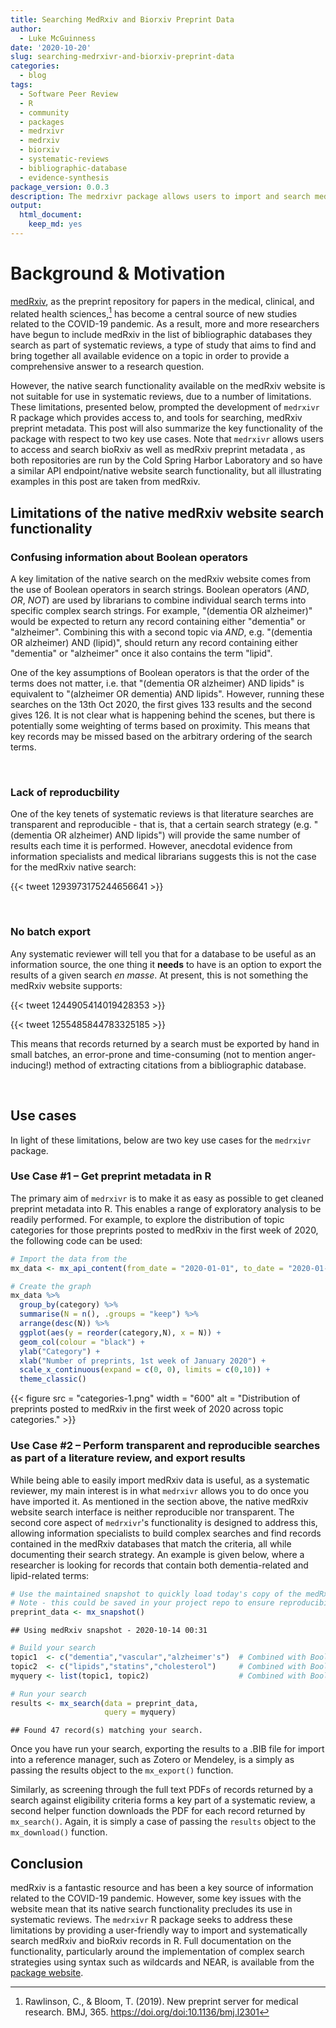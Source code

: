 ```yaml
---
title: Searching MedRxiv and Biorxiv Preprint Data
author:
  - Luke McGuinness
date: '2020-10-20'
slug: searching-medrxivr-and-biorxiv-preprint-data
categories:
  - blog
tags:
  - Software Peer Review
  - R
  - community
  - packages
  - medrxivr
  - medrxiv
  - biorxiv
  - systematic-reviews
  - bibliographic-database
  - evidence-synthesis
package_version: 0.0.3
description: The medrxivr package allows users to import and search medRxiv and bioRxiv preprint metadata.
output:
  html_document:
    keep_md: yes
---
```




# Background & Motivation
[medRxiv](https://www.medrxiv.org/), as the preprint repository for papers in the medical, clinical, and related health sciences,[^1] has become a central source of new studies related to the COVID-19 pandemic. As a result, more and more researchers have begun to include medRxiv in the list of bibliographic databases they search as part of systematic reviews, a type of study that aims to find and bring together all available evidence on a topic in order to provide a comprehensive answer to a research question.

However, the native search functionality available on the medRxiv website is not suitable for use in systematic reviews, due to a number of limitations. These limitations, presented below, prompted the development of `medrxivr` R package which provides access to, and tools for searching, medRxiv preprint metadata. This post will also summarize the key functionality of the package with respect to two key use cases. Note that `medrxivr` allows users to access and search bioRxiv as well as medRxiv preprint metadata , as both repositories are run by the Cold Spring Harbor Laboratory and so have a similar API endpoint/native website search functionality, but all illustrating examples in this post are taken from medRxiv.

## Limitations of the native medRxiv website search functionality

### Confusing information about Boolean operators

A key limitation of the native search on the medRxiv website comes from the use of Boolean operators in search strings. Boolean operators (*AND*, *OR*, *NOT*) are used by librarians to combine individual search terms into specific complex search strings. For example, "(dementia OR alzheimer)" would be expected to return any record containing either "dementia" or "alzheimer". Combining this with a second topic via *AND*, e.g. "(dementia OR alzheimer) AND (lipid)", should return any record containing either "dementia" or "alzheimer" once it also contains the term "lipid".

One of the key assumptions of Boolean operators is that the order of the terms does not matter, i.e. that "(dementia OR alzheimer) AND lipids" is equivalent to "(alzheimer OR dementia) AND lipids". However, running these searches on the 13th Oct 2020, the first gives 133 results and the second gives 126. It is not clear what is happening behind the scenes, but there is potentially some weighting of terms based on proximity. This means that key records may be missed based on the arbitrary ordering of the search terms.

<br>

### Lack of reproducbility

One of the key tenets of systematic reviews is that literature searches are transparent and reproducible - that is, that a certain search strategy (e.g. "(dementia OR alzheimer) AND lipids") will provide the same number of results each time it is performed. However, anecdotal evidence from information specialists and medical librarians suggests this is not the case for the medRxiv native search:

<!--html_preserve-->
{{< tweet 1293973175244656641 >}}
<!--/html_preserve-->

<br>

### No batch export

Any systematic reviewer will tell you that for a database to be useful as an information source, the one thing it **needs** to have is an option to export the results of a given search _en masse_. At present, this is not something the medRxiv website supports:

<!--html_preserve-->
{{< tweet 1244905414019428353 >}}
<!--/html_preserve-->

<!--html_preserve-->
{{< tweet 1255485844783325185 >}}
<!--/html_preserve-->

This means that records returned by a search must be exported by hand in small batches, an error-prone and time-consuming (not to mention anger-inducing!) method of extracting citations from a bibliographic database.

<br>

## Use cases

In light of these limitations, below are two key use cases for the `medrxivr` package.

### Use Case #1 – Get preprint metadata in R

The primary aim of `medrxivr` is to make it as easy as possible to get cleaned preprint metadata into R. This enables a range of exploratory analysis to be readily performed. For example, to explore the distribution of topic categories for those preprints posted to medRxiv in the first week of 2020, the following code can be used:


```r
# Import the data from the 
mx_data <- mx_api_content(from_date = "2020-01-01", to_date = "2020-01-07")

# Create the graph 
mx_data %>%
  group_by(category) %>%
  summarise(N = n(), .groups = "keep") %>%
  arrange(desc(N)) %>%
  ggplot(aes(y = reorder(category,N), x = N)) +
  geom_col(colour = "black") + 
  ylab("Category") +
  xlab("Number of preprints, 1st week of January 2020") +
  scale_x_continuous(expand = c(0, 0), limits = c(0,10)) +
  theme_classic() 
```

<!--html_preserve-->
{{< figure src = "categories-1.png" width = "600" alt = "Distribution of preprints posted to medRxiv in the first week of 2020 across topic categories." >}}
<!--/html_preserve-->

### Use Case #2 – Perform transparent and reproducible searches as part of a literature review, and export results

While being able to easily import medRxiv data is useful, as a systematic reviewer, my main interest is in what `medrxivr` allows you to do once you have imported it. As mentioned in the section above, the native medRxiv website search interface is neither reproducible nor transparent. The second core aspect of `medrxivr`'s functionality is designed to address this, allowing information specialists to build complex searches and find records contained in the medRxiv databases that match the criteria, all while documenting their search strategy. An example is given below, where a researcher is looking for records that contain both dementia-related and lipid-related terms:


```r
# Use the maintained snapshot to quickly load today's copy of the medRxiv database
# Note - this could be saved in your project repo to ensure reproducibility
preprint_data <- mx_snapshot()
```

```
## Using medRxiv snapshot - 2020-10-14 00:31
```

```r
# Build your search
topic1  <- c("dementia","vascular","alzheimer's")  # Combined with Boolean OR
topic2  <- c("lipids","statins","cholesterol")     # Combined with Boolean OR
myquery <- list(topic1, topic2)                    # Combined with Boolean AND

# Run your search
results <- mx_search(data = preprint_data,
                     query = myquery)
```

```
## Found 47 record(s) matching your search.
```

Once you have run your search, exporting the results to a .BIB file for import into a reference manager, such as Zotero or Mendeley, is a simply as passing the results object to the `mx_export()` function.

Similarly, as screening through the full text PDFs of records returned by a search against eligibility criteria forms a key part of a systematic review, a second helper function downloads the PDF for each record returned by `mx_search()`. Again, it is simply a case of passing the `results` object to the `mx_download()` function.

## Conclusion

medRxiv is a fantastic resource and has been a key source of information related to the COVID-19 pandemic. However, some key issues with the website mean that its native search functionality precludes its use in systematic reviews. The `medrxivr` R package seeks to address these limitations by providing a user-friendly way to import and systematically search medRxiv and bioRxiv records in R. Full documentation on the functionality, particularly around the implementation of complex search strategies using syntax such as wildcards and NEAR, is available from the [package website](https://docs.ropensci.org/medrxivr/).

[^1]: Rawlinson, C., & Bloom, T. (2019). New preprint server for medical research. BMJ, 365. <https://doi.org/doi:10.1136/bmj.l2301>


